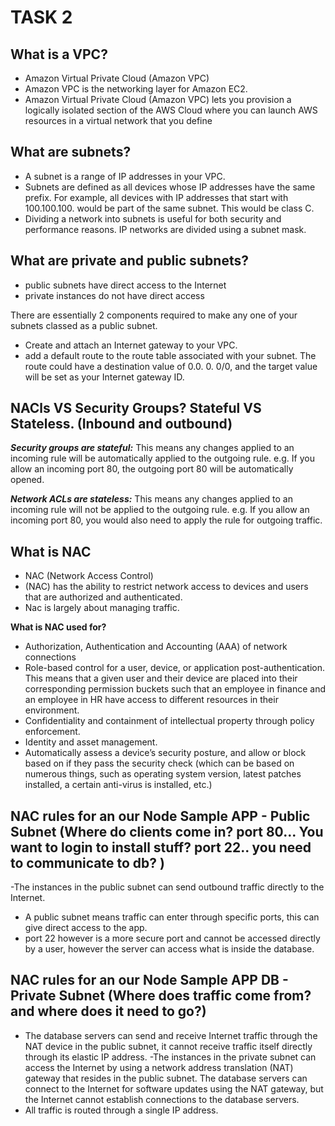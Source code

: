 # TASK 2

## **What is a VPC?**
- Amazon Virtual Private Cloud (Amazon VPC)
- Amazon VPC is the networking layer for Amazon EC2.
- Amazon Virtual Private Cloud (Amazon VPC) lets you provision a logically isolated section of the AWS Cloud where you can launch AWS resources in a virtual network that you define
## **What are subnets?**
- A subnet is a range of IP addresses in your VPC.
- Subnets are defined as all devices whose IP addresses have the same prefix. For example, all devices with IP addresses that start with 100.100.100. would be part of the same subnet. This would be class C. 
- Dividing a network into subnets is useful for both security and performance reasons. IP networks are divided using a subnet mask.

## **What are private and public subnets?**
- public subnets have direct access to the Internet
- private instances do not have direct access

There are essentially 2 components required to make any one of your subnets classed as a public subnet.
- Create and attach an Internet gateway to your VPC.
- add a default route to the route table associated with your subnet. The route could have a destination value of 0.0. 0. 0/0, and the target value will be set as your Internet gateway ID.

## **NACls VS Security Groups? Stateful VS Stateless. (Inbound and outbound)**

***Security groups are stateful:*** This means any changes applied to an incoming rule will be automatically applied to the outgoing rule. e.g. If you allow an incoming port 80, the outgoing port 80 will be automatically opened.

***Network ACLs are stateless:*** This means any changes applied to an incoming rule will not be applied to the outgoing rule. e.g. If you allow an incoming port 80, you would also need to apply the rule for outgoing traffic.

## What is NAC

- NAC (Network Access Control)
- (NAC) has the ability to restrict network access to devices and users that are authorized and authenticated.
- Nac is largely about managing traffic.

**What is NAC used for?**

- Authorization, Authentication and Accounting (AAA) of network connections
- Role-based control for a user, device, or application post-authentication. This means that a given user and their device are placed into their corresponding permission buckets such that an employee in finance and an employee in HR have access to different resources in their environment.
- Confidentiality and containment of intellectual property through policy enforcement.
- Identity and asset management.
- Automatically assess a device’s security posture, and allow or block based on if they pass the security check (which can be based on numerous things, such as operating system version, latest patches installed, a certain anti-virus is installed, etc.)

## **NAC rules for an our Node Sample APP - Public Subnet (Where do clients come in? port 80... You want to login to install stuff? port 22.. you need to communicate to db? )**

-The instances in the public subnet can send outbound traffic directly to the Internet.
- A public subnet means traffic can enter through specific ports, this can give direct access to the app.
- port 22 however is a more secure port and cannot be accessed directly by a user, however the server can access what is inside the database.

## **NAC rules for an our Node Sample APP DB - Private Subnet (Where does traffic come from? and where does it need to go?)**
- The database servers can send and receive Internet traffic through the NAT device in the public subnet, it cannot receive traffic itself directly through its elastic IP address.
-The instances in the private subnet can access the Internet by using a network address translation (NAT) gateway that resides in the public subnet. The database servers can connect to the Internet for software updates using the NAT gateway, but the Internet cannot establish connections to the database servers.
- All traffic is routed through a single IP address.
